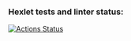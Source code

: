 ### Hexlet tests and linter status:
[![Actions Status](https://github.com/maximvernigorov/frontend-project-44/actions/workflows/hexlet-check.yml/badge.svg)](https://github.com/maximvernigorov/frontend-project-44/actions)
